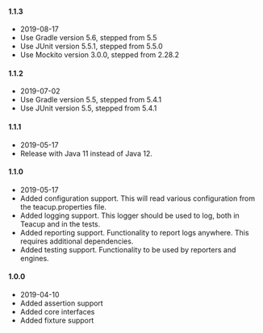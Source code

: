#### 1.1.3
- 2019-08-17
- Use Gradle version 5.6, stepped from 5.5
- Use JUnit version 5.5.1, stepped from 5.5.0
- Use Mockito version 3.0.0, stepped from 2.28.2
#### 1.1.2
- 2019-07-02
- Use Gradle version 5.5, stepped from 5.4.1
- Use JUnit version 5.5, stepped from 5.4.1
#### 1.1.1
- 2019-05-17
- Release with Java 11 instead of Java 12.
#### 1.1.0
- 2019-05-17
- Added configuration support. This will read various configuration from the teacup.properties file.
- Added logging support. This logger should be used to log, both in Teacup and in the tests.
- Added reporting support. Functionality to report logs anywhere. This requires additional dependencies.
- Added testing support. Functionality to be used by reporters and engines.
#### 1.0.0
- 2019-04-10
- Added assertion support
- Added core interfaces
- Added fixture support